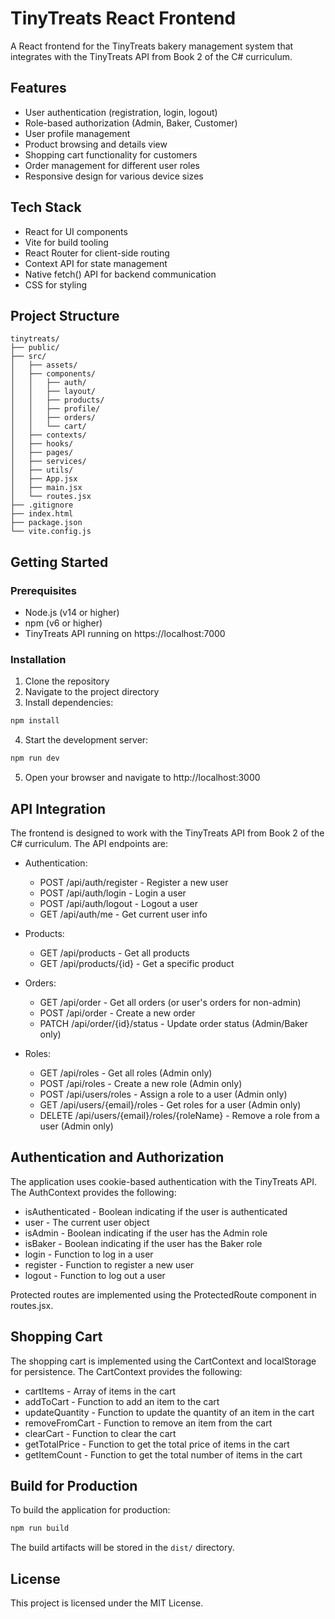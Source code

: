 # TinyTreats React Frontend

A React frontend for the TinyTreats bakery management system that integrates with the TinyTreats API from Book 2 of the C# curriculum.

## Features

- User authentication (registration, login, logout)
- Role-based authorization (Admin, Baker, Customer)
- User profile management
- Product browsing and details view
- Shopping cart functionality for customers
- Order management for different user roles
- Responsive design for various device sizes

## Tech Stack

- React for UI components
- Vite for build tooling
- React Router for client-side routing
- Context API for state management
- Native fetch() API for backend communication
- CSS for styling

## Project Structure

```
tinytreats/
├── public/
├── src/
│   ├── assets/
│   ├── components/
│   │   ├── auth/
│   │   ├── layout/
│   │   ├── products/
│   │   ├── profile/
│   │   ├── orders/
│   │   └── cart/
│   ├── contexts/
│   ├── hooks/
│   ├── pages/
│   ├── services/
│   ├── utils/
│   ├── App.jsx
│   ├── main.jsx
│   └── routes.jsx
├── .gitignore
├── index.html
├── package.json
└── vite.config.js
```

## Getting Started

### Prerequisites

- Node.js (v14 or higher)
- npm (v6 or higher)
- TinyTreats API running on https://localhost:7000

### Installation

1. Clone the repository
2. Navigate to the project directory
3. Install dependencies:

```bash
npm install
```

4. Start the development server:

```bash
npm run dev
```

5. Open your browser and navigate to http://localhost:3000

## API Integration

The frontend is designed to work with the TinyTreats API from Book 2 of the C# curriculum. The API endpoints are:

- Authentication:
  - POST /api/auth/register - Register a new user
  - POST /api/auth/login - Login a user
  - POST /api/auth/logout - Logout a user
  - GET /api/auth/me - Get current user info

- Products:
  - GET /api/products - Get all products
  - GET /api/products/{id} - Get a specific product

- Orders:
  - GET /api/order - Get all orders (or user's orders for non-admin)
  - POST /api/order - Create a new order
  - PATCH /api/order/{id}/status - Update order status (Admin/Baker only)

- Roles:
  - GET /api/roles - Get all roles (Admin only)
  - POST /api/roles - Create a new role (Admin only)
  - POST /api/users/roles - Assign a role to a user (Admin only)
  - GET /api/users/{email}/roles - Get roles for a user (Admin only)
  - DELETE /api/users/{email}/roles/{roleName} - Remove a role from a user (Admin only)

## Authentication and Authorization

The application uses cookie-based authentication with the TinyTreats API. The AuthContext provides the following:

- isAuthenticated - Boolean indicating if the user is authenticated
- user - The current user object
- isAdmin - Boolean indicating if the user has the Admin role
- isBaker - Boolean indicating if the user has the Baker role
- login - Function to log in a user
- register - Function to register a new user
- logout - Function to log out a user

Protected routes are implemented using the ProtectedRoute component in routes.jsx.

## Shopping Cart

The shopping cart is implemented using the CartContext and localStorage for persistence. The CartContext provides the following:

- cartItems - Array of items in the cart
- addToCart - Function to add an item to the cart
- updateQuantity - Function to update the quantity of an item in the cart
- removeFromCart - Function to remove an item from the cart
- clearCart - Function to clear the cart
- getTotalPrice - Function to get the total price of items in the cart
- getItemCount - Function to get the total number of items in the cart

## Build for Production

To build the application for production:

```bash
npm run build
```

The build artifacts will be stored in the `dist/` directory.

## License

This project is licensed under the MIT License.
